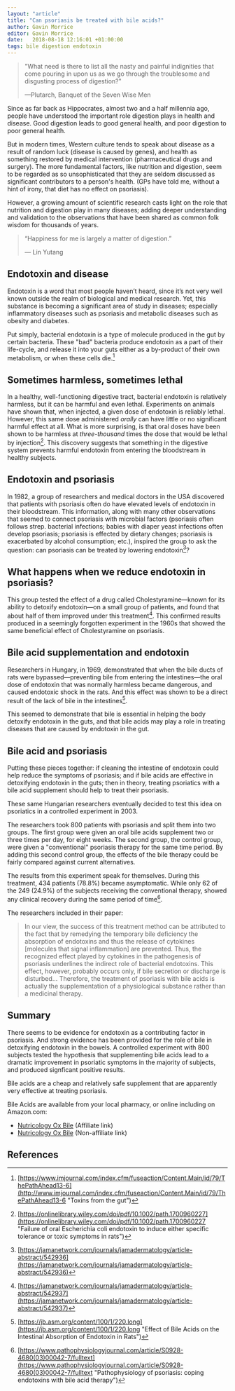 ```yaml
---
layout: "article"
title: "Can psoriasis be treated with bile acids?"
author: Gavin Morrice
editor: Gavin Morrice
date:   2018-08-18 12:16:01 +01:00:00
tags: bile digestion endotoxin
---
```


> "What need is there to list all the nasty and painful indignities that come pouring in upon us as we go through the troublesome and disgusting process of digestion?"
>
> —Plutarch, Banquet of the Seven Wise Men

Since as far back as Hippocrates, almost two and a half millennia ago, people have understood the important role digestion plays in health and disease. Good digestion leads to good general health, and poor digestion to poor general health.

But in modern times, Western culture tends to speak about disease as a result of random luck (disease is caused by genes), and health as something restored by medical intervention (pharmaceutical drugs and surgery). The more fundamental factors, like nutrition and digestion, seem to be regarded as so unsophisticated that they are seldom discussed as significant contributors to a person's health. (GPs have told me, without a hint of irony, that diet has no effect on psoriasis).

However, a growing amount of scientific research casts light on the role that nutrition and digestion play in many diseases; adding deeper understanding and validation to the observations that have been shared as common folk wisdom for thousands of years.

> “Happiness for me is largely a matter of digestion.”
>
> ― Lin Yutang

## Endotoxin and disease

Endotoxin is a word that most people haven’t heard, since it’s not very well known outside the realm of biological and medical research. Yet, this substance is becoming a significant area of study in diseases; especially inflammatory diseases such as psoriasis and metabolic diseases such as obesity and diabetes.

Put simply, bacterial endotoxin is a type of molecule produced in the gut by certain bacteria. These "bad" bacteria produce endotoxin as a part of their life-cycle, and release it into your guts either as a by-product of their own metabolism, or when these cells die.[^1]

## Sometimes harmless, sometimes lethal
In a healthy, well-functioning digestive tract, bacterial endotoxin is relatively harmless, but it can be harmful and even lethal. Experiments on animals have shown that, when injected, a given dose of endotoxin is reliably lethal. However, this same dose administered *orally* can have little or no significant harmful effect at all. What is more surprising, is that oral doses have been shown to be harmless at *three-thousand* times the dose that would be lethal by injection[^2]. This discovery suggests that something in the digestive system prevents harmful endotoxin from entering the bloodstream in healthy subjects.

## Endotoxin and psoriasis
In 1982, a group of researchers and medical doctors in the USA discovered that patients with psoriasis often do have elevated levels of endotoxin in their bloodstream. This information, along with many other observations that seemed to connect psoriasis with microbial factors (psoriasis often follows strep. bacterial infections; babies with diaper yeast infections often develop psoriasis; psoriasis is effected by dietary changes; psoriasis is exacerbated by alcohol consumption; etc.), inspired the group to ask the question: can psoriasis can be treated by lowering endotoxin[^3]?

## What happens when we reduce endotoxin in psoriasis?
This group tested the effect of a drug called Cholestyramine—known for its ability to detoxify endotoxin—on a small group of patients, and found that about half of them improved under this treatment[^4]. This confirmed results produced in a seemingly forgotten experiment in the 1960s that showed the same beneficial effect of Cholestyramine on psoriasis.

## Bile acid supplementation and endotoxin
Researchers in Hungary, in 1969, demonstrated that when the bile ducts of rats were bypassed—preventing bile from entering the intestines—the oral dose of endotoxin that was normally harmless became dangerous, and caused endotoxic shock in the rats. And this effect was shown to be a direct result of the lack of bile in the intestines[^5].

This seemed to demonstrate that bile is essential in helping the body detoxify endotoxin in the guts, and that bile acids may play a role in treating diseases that are caused by endotoxin in the gut.

## Bile acid and psoriasis
Putting these pieces together: if cleaning the intestine of endotoxin could help reduce the symptoms of psoriasis; and if bile acids are effective in detoxifying endotoxin in the guts; then in theory, treating psoriatics with a bile acid supplement should help to treat their psoriasis.

These same Hungarian researchers eventually decided to test this idea on psoriatics in a controlled experiment in 2003.

The researchers took 800 patients with psoriasis and split them into two groups. The first group were given an oral bile acids supplement two or three times per day, for eight weeks. The second group, the control group, were given a "conventional" psoriasis therapy for the same time period. By adding this second control group, the effects of the bile therapy could be fairly compared against current alternatives.

The results from this experiment speak for themselves. During this treatment, 434 patients (78.8%) became asymptomatic. While only 62 of the 249 (24.9%) of the subjects receiving the conventional therapy, showed any clinical recovery during the same period of time[^6].

The researchers included in their paper:

> In our view, the success of this treatment method can be attributed to the fact that by remedying the temporary bile deficiency the absorption of endotoxins and thus the release of cytokines [molecules that signal inflammation] are prevented. Thus, the recognized effect played by cytokines in the pathogenesis of psoriasis underlines the indirect role of bacterial endotoxins. This effect, however, probably occurs only, if bile secretion or discharge is disturbed… Therefore, the treatment of psoriasis with bile acids is actually the supplementation of a physiological substance rather than a medicinal therapy.

## Summary
There seems to be evidence for endotoxin as a contributing factor in psoriasis. And strong evidence has been provided for the role of bile in detoxifying endotoxin in the bowels. A controlled experiment with 800 subjects tested the hypothesis that supplementing bile acids lead to a dramatic improvement in psoriatic symptoms in the majority of subjects, and produced signficant positive results.

Bile acids are a cheap and relatively safe supplement that are apparently very effective at treating psoriasis.

Bile Acids are available from your local pharmacy, or online including on Amazon.com:
- [Nutricology Ox Bile](https://amzn.to/2BoVxDb "Nutricology Ox Bile") (Affiliate link)
- [Nutricology Ox Bile](https://www.amazon.co.uk/dp/B0002JIUDS/ref=pe_3187911_189395841_TE_dp_1 "Nutricology Ox Bile") (Non-affiliate link)

## References

[^1]:	[https://www.imjournal.com/index.cfm/fuseaction/Content.Main/id/79/ThePathAhead13-6](http://www.imjournal.com/index.cfm/fuseaction/Content.Main/id/79/ThePathAhead13-6 "Toxins from the gut")

[^2]:	[https://onlinelibrary.wiley.com/doi/pdf/10.1002/path.1700960227](https://onlinelibrary.wiley.com/doi/pdf/10.1002/path.1700960227 "Failure of oral Escherichia coli endotoxin to induce either specific tolerance or toxic symptoms in rats")

[^3]:	[https://jamanetwork.com/journals/jamadermatology/article-abstract/542936](https://jamanetwork.com/journals/jamadermatology/article-abstract/542936)

[^4]:	[https://jamanetwork.com/journals/jamadermatology/article-abstract/542937](https://jamanetwork.com/journals/jamadermatology/article-abstract/542937)

[^5]: [https://jb.asm.org/content/100/1/220.long](https://jb.asm.org/content/100/1/220.long "Effect of Bile Acids on the Intestinal Absorption of Endotoxin in Rats")

[^6]: [https://www.pathophysiologyjournal.com/article/S0928-4680(03)00042-7/fulltext](https://www.pathophysiologyjournal.com/article/S0928-4680(03)00042-7/fulltext "Pathophysiology of psoriasis: coping endotoxins with bile acid therapy")
